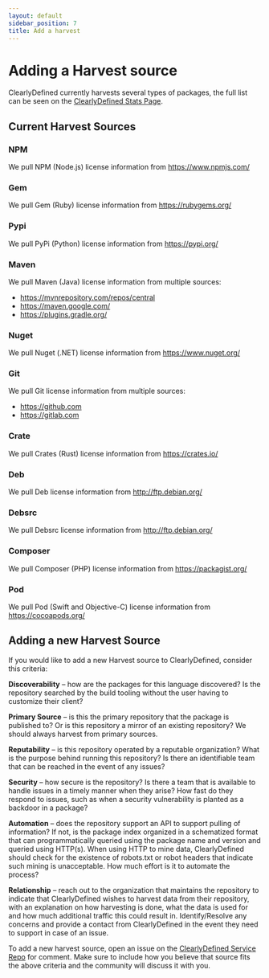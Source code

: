 ```yaml
---
layout: default
sidebar_position: 7
title: Add a harvest
---
```


# Adding a Harvest source

ClearlyDefined currently harvests several types of packages, the full list can be seen on the [ClearlyDefined Stats Page](https://clearlydefined.io/stats).

## Current Harvest Sources

### NPM

We pull NPM (Node.js) license information from https://www.npmjs.com/

### Gem

We pull Gem (Ruby) license information from https://rubygems.org/

### Pypi

We pull PyPi (Python) license information from https://pypi.org/

### Maven

We pull Maven (Java) license information from multiple sources:

- https://mvnrepository.com/repos/central
- https://maven.google.com/
- https://plugins.gradle.org/

### Nuget

We pull Nuget (.NET) license information from https://www.nuget.org/

### Git

We pull Git license information from multiple sources:

- https://github.com
- https://gitlab.com

### Crate

We pull Crates (Rust) license information from https://crates.io/

### Deb

We pull Deb license information from http://ftp.debian.org/

### Debsrc

We pull Debsrc license information from http://ftp.debian.org/

### Composer

We pull Composer (PHP) license information from https://packagist.org/

### Pod

We pull Pod (Swift and Objective-C) license information from https://cocoapods.org/

## Adding a new Harvest Source

If you would like to add a new Harvest source to ClearlyDefined, consider this criteria:

**Discoverability** – how are the packages for this language discovered? Is the repository searched by the build tooling without the user having to customize their client?

**Primary Source** – is this the primary repository that the package is published to? Or is this repository a mirror of an existing repository? We should always harvest from primary sources.

**Reputability** – is this repository operated by a reputable organization? What is the purpose behind running this repository? Is there an identifiable team that can be reached in the event of any issues?

**Security** – how secure is the repository? Is there a team that is available to handle issues in a timely manner when they arise? How fast do they respond to issues, such as when a security vulnerability is planted as a backdoor in a package?

**Automation** – does the repository support an API to support pulling of information? If not, is the package index organized in a schematized format that can programmatically queried using the package name and version and queried using HTTP(s). When using HTTP to mine data, ClearlyDefined should check for the existence of robots.txt or robot headers that indicate such mining is unacceptable. How much effort is it to automate the process?

**Relationship** – reach out to the organization that maintains the repository to indicate that ClearlyDefined wishes to harvest data from their repository, with an explanation on how harvesting is done, what the data is used for and how much additional traffic this could result in. Identify/Resolve any concerns and provide a contact from ClearlyDefined in the event they need to support in case of an issue.

To add a new harvest source, open an issue on the [ClearlyDefined Service Repo](https://github.com/clearlydefined/service) for comment. Make sure to include how you believe that source fits the above criteria and the community will discuss it with you.
